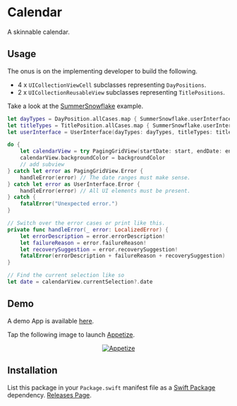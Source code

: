 # Calendar

A skinnable calendar.

## Usage

The onus is on the implementing developer to build the following.

* 4 x `UICollectionViewCell` subclasses representing `DayPositions`.
* 2 x `UICollectionReusableView` subclasses representing `TitlePositions`.

Take a look at the [SummerSnowflake](https://github.com/nashysolutions/Dates/tree/main/Skinner/Designs/SummerSnowflake) example.

```swift
let dayTypes = DayPosition.allCases.map { SummerSnowflake.userInterface(for: $0) }
let titleTypes = TitlePosition.allCases.map { SummerSnowflake.userInterface(for: $0) }
let userInterface = UserInterface(dayTypes: dayTypes, titleTypes: titleTypes)

do {
    let calendarView = try PagingGridView(startDate: start, endDate: end, userInterface: userInterface)
    calendarView.backgroundColor = backgroundColor
    // add subview
} catch let error as PagingGridView.Error {
    handleError(error) // The date ranges must make sense.
} catch let error as UserInterface.Error {
    handleError(error) // All UI elements must be present.
} catch {
    fatalError("Unexpected error.")
}

// Switch over the error cases or print like this.
private func handleError(_ error: LocalizedError) {
    let errorDescription = error.errorDescription!
    let failureReason = error.failureReason!
    let recoverySuggestion = error.recoverySuggestion!
    fatalError(errorDescription + failureReason + recoverySuggestion)
}

// Find the current selection like so
let date = calendarView.currentSelection?.date
```

## Demo

A demo App is available [here](https://github.com/nashysolutions/Dates).

Tap the following image to launch [Appetize](https://appetize.io).

<p align="center">
    <a href="https://appetize.io/app/5vz9bxn9ft7gab7ckvu5g4cna0?device=iphonexsmax&scale=75&orientation=portrait&osVersion=12.2&deviceColor=black">
        <img src="https://user-images.githubusercontent.com/51816980/59961554-2f0d7e80-94d1-11e9-83a6-98160bfa19a9.png" alt="Appetize"/>
   </a>
</p>

## Installation

List this package in your `Package.swift` manifest file as a [Swift Package](https://swift.org/package-manager/) dependency. [Releases Page](https://github.com/nashysolutions/Calendar/releases).
